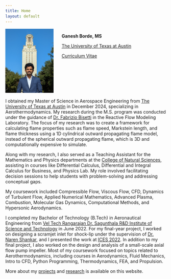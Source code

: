```yaml
---
title: Home
layout: default
---
```


<div id="twosided">
  <div id="left" style="float: left; max-width: 30%; border: 10px;">
    <img src="images/profile.jpg" />
  </div>
  <div id="right" style="float: right; width: 65%; vertical-align: middle;">
    <p><b>Ganesh Borde, MS</b></p>
    <p><a href="https://utexas.edu" target="blank">The University of Texas at Austin</a></p>
    <p><a href="files/GaneshBorde_cv.pdf">Curriculum Vitae</a></p>
  </div>
</div>
<div id="clearer" style="clear: both"></div>

I obtained my Master of Science in Aerospace Engineering from [The University of Texas at Austin](http://emory.edu/) in December 2024, specializing in Aerothermodynamics. My research during the M.S. program was conducted under the guidance of [Dr. Fabrizio Bisetti](https://www.ae.utexas.edu/people/faculty/faculty-directory/bisetti) in the Reactive Flow Modeling Laboratory. The focus of my research was to create a framework for calculating flame properties such as flame speed, Markstein length, and flame thickness using a 1D cylindrical outward propagating flame model, instead of the spherical outward propagating flame, which is 3D and computationally expensive to simulate.

Along with my research, I also served as a Teaching Assistant for the Mathematics and Physics departments at the [College of Natural Sciences](https://cns.utexas.edu/), assisting in courses like Differential Calculus, Differential and Integral Calculus for Business, and Physics Lab. My role involved facilitating decision sessions to help students with problem-solving and addressing conceptual gaps.

My coursework included Compressible Flow, Viscous Flow, CFD, Dynamics of Turbulent Flow, Applied Numerical Mathematics, Advanced Plasma, Combustion, Molecular Gas Dynamics, Computational Methods, and Hypersonic Aerodynamics.

I completed my Bachelor of Technology (B.Tech) in Aeronautical Engineering from [Vel Tech Rangarajan Dr. Sagunthala R&D Institute of Science and Technology](https://www.veltech.edu.in/) in June 2022. For my final-year project, I worked on designing a scramjet inlet for shock-lip under the supervision of [Dr. Naren Shankar](https://scholar.google.com/citations?user=BFDpCJ4AAAAJ&hl=en), and I presented the work at [ICES 2022](https://ices.space/). In addition to my final project, I also worked on the design and analysis of a small-scale axial flow pump impeller. Most of my coursework focused on topics related to Aerothermodynamics, including courses in Aerodynamics, Fluid Mechanics, Intro to CFD, Python Programming, Thermodynamics, FEA, and Propulsion.

More about my [projects](#) and [research](#) is available on this website.

